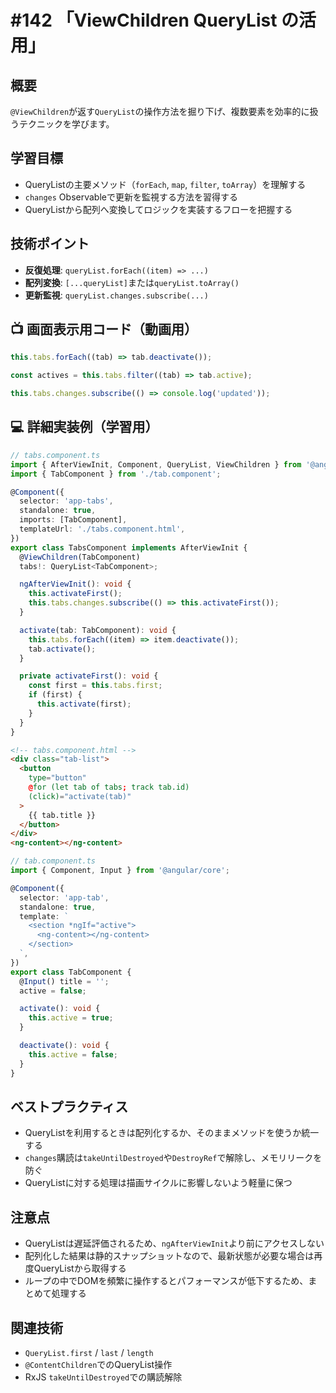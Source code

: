 # #142 「ViewChildren QueryList の活用」

## 概要
`@ViewChildren`が返す`QueryList`の操作方法を掘り下げ、複数要素を効率的に扱うテクニックを学びます。

## 学習目標
- QueryListの主要メソッド（`forEach`, `map`, `filter`, `toArray`）を理解する
- `changes` Observableで更新を監視する方法を習得する
- QueryListから配列へ変換してロジックを実装するフローを把握する

## 技術ポイント
- **反復処理**: `queryList.forEach((item) => ...)`
- **配列変換**: `[...queryList]`または`queryList.toArray()`
- **更新監視**: `queryList.changes.subscribe(...)`

## 📺 画面表示用コード（動画用）

```typescript
this.tabs.forEach((tab) => tab.deactivate());
```

```typescript
const actives = this.tabs.filter((tab) => tab.active);
```

```typescript
this.tabs.changes.subscribe(() => console.log('updated'));
```

## 💻 詳細実装例（学習用）
```typescript
// tabs.component.ts
import { AfterViewInit, Component, QueryList, ViewChildren } from '@angular/core';
import { TabComponent } from './tab.component';

@Component({
  selector: 'app-tabs',
  standalone: true,
  imports: [TabComponent],
  templateUrl: './tabs.component.html',
})
export class TabsComponent implements AfterViewInit {
  @ViewChildren(TabComponent)
  tabs!: QueryList<TabComponent>;

  ngAfterViewInit(): void {
    this.activateFirst();
    this.tabs.changes.subscribe(() => this.activateFirst());
  }

  activate(tab: TabComponent): void {
    this.tabs.forEach((item) => item.deactivate());
    tab.activate();
  }

  private activateFirst(): void {
    const first = this.tabs.first;
    if (first) {
      this.activate(first);
    }
  }
}
```

```html
<!-- tabs.component.html -->
<div class="tab-list">
  <button
    type="button"
    @for (let tab of tabs; track tab.id)
    (click)="activate(tab)"
  >
    {{ tab.title }}
  </button>
</div>
<ng-content></ng-content>
```

```typescript
// tab.component.ts
import { Component, Input } from '@angular/core';

@Component({
  selector: 'app-tab',
  standalone: true,
  template: `
    <section *ngIf="active">
      <ng-content></ng-content>
    </section>
  `,
})
export class TabComponent {
  @Input() title = '';
  active = false;

  activate(): void {
    this.active = true;
  }

  deactivate(): void {
    this.active = false;
  }
}
```

## ベストプラクティス
- QueryListを利用するときは配列化するか、そのままメソッドを使うか統一する
- `changes`購読は`takeUntilDestroyed`や`DestroyRef`で解除し、メモリリークを防ぐ
- QueryListに対する処理は描画サイクルに影響しないよう軽量に保つ

## 注意点
- QueryListは遅延評価されるため、`ngAfterViewInit`より前にアクセスしない
- 配列化した結果は静的スナップショットなので、最新状態が必要な場合は再度QueryListから取得する
- ループの中でDOMを頻繁に操作するとパフォーマンスが低下するため、まとめて処理する

## 関連技術
- `QueryList.first` / `last` / `length`
- `@ContentChildren`でのQueryList操作
- RxJS `takeUntilDestroyed`での購読解除
